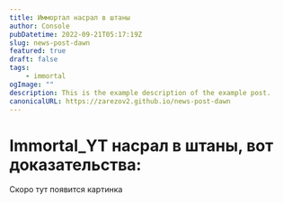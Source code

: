 ```yaml
---
title: Иммортал насрал в штаны
author: Console
pubDatetime: 2022-09-21T05:17:19Z
slug: news-post-dawn
featured: true
draft: false
tags:
    - immortal
ogImage: ""
description: This is the example description of the example post.
canonicalURL: https://zarezov2.github.io/news-post-dawn
---
```


<h1>Immortal_YT насрал в штаны, вот доказательства: </h1>

<p>Скоро тут появится картинка</p>